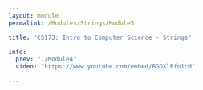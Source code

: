 ```yaml
---
layout: module
permalink: /Modules/Strings/Module5

title: "CS173: Intro to Computer Science - Strings"

info:
  prev: "./Module4"
  video: "https://www.youtube.com/embed/BGGXlBfn1cM"
  
---
```

